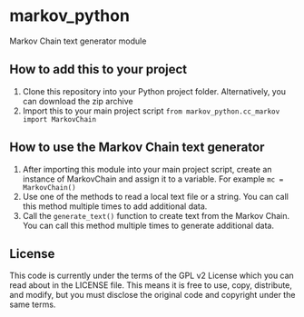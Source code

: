 # markov_python
Markov Chain text generator module

## How to add this to your project
1. Clone this repository into your Python project folder. Alternatively, you can download the zip archive
2. Import this to your main project script `from markov_python.cc_markov import MarkovChain`


## How to use the Markov Chain text generator
1. After importing this module into your main project script, create an instance of MarkovChain and assign it to a variable. For example `mc = MarkovChain()`
2. Use one of the methods to read a local text file or a string. You can call this method multiple times to add additional data.
3. Call the `generate_text()` function to create text from the Markov Chain. You can call this method multiple times to generate additional data.

## License

This code is currently under the terms of the GPL v2 License which you can read about in the LICENSE file. This means it is free to use, copy, distribute, and modify, but you must disclose the original code and copyright under the same terms.
